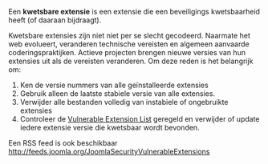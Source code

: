 <!-- Filename: What_is_a_vulnerable_extension%3F / Display title: Wat is een kwetsbare extensie? -->

Een **kwetsbare extensie** is een extensie die een
beveiligings
kwetsbaarheid heeft (of daaraan bijdraagt).

Kwetsbare extensies zijn niet niet per se slecht gecodeerd. Naarmate het
web evolueert, veranderen technische vereisten en algemeen aanvaarde
coderingspraktijken. Actieve projecten brengen nieuwe versies van hun
extensies uit als de vereisten veranderen. Om deze reden is het
belangrijk om:

1.  Ken de versie nummers van alle geïnstalleerde extensies
2.  Gebruik alleen de laatste stabiele versie van alle extensies.
3.  Verwijder alle bestanden volledig van instabiele of ongebruikte
    extensies
4.  Controleer de
    <a href="http://vel.joomla.org/" class="external text" target="_blank"
    rel="noreferrer noopener">Vulnerable Extension List</a> geregeld en
    verwijder of update iedere extensie versie die kwetsbaar wordt
    bevonden.

Een RSS feed is ook beschikbaar
<a href="http://feeds.joomla.org/JoomlaSecurityVulnerableExtensions"
class="external free" target="_blank"
rel="noreferrer noopener">http://feeds.joomla.org/JoomlaSecurityVulnerableExtensions</a>
